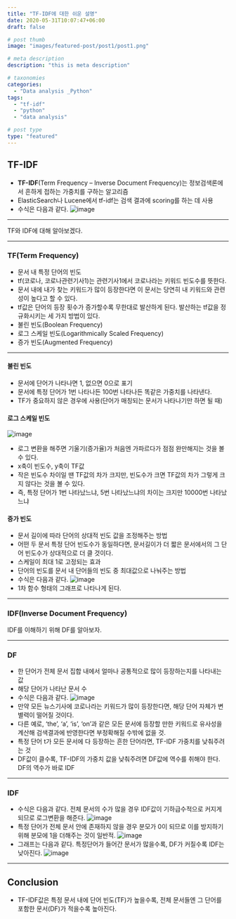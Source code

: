 ```yaml
---
title: "TF-IDF에 대한 쉬운 설명"
date: 2020-05-31T10:07:47+06:00
draft: false

# post thumb
image: "images/featured-post/post1/post1.png"

# meta description
description: "this is meta description"

# taxonomies
categories: 
  - "Data analysis _Python"
tags:
  - "tf-idf"
  - "python"
  - "data analysis"

# post type
type: "featured"
---
```


## TF-IDF

- **TF-IDF**(Term Frequency – Inverse Document Frequency)는 정보검색론에서 흔하게 접하는 가중치를 구하는 알고리즘
- ElasticSearch나 Lucene에서 tf-idf는 검색 결과에 scoring를 하는 데 사용
- 수식은 다음과 같다.
![image](../../images/featured-post/post1/img01.png)

<hr>

TF와 IDF에 대해 알아보겠다.

<hr>

### TF(Term Frequency)

- 문서 내 특정 단어의 빈도
- tf(코로나, 코로나관련기사1)는 관련기사1에서 코로나라는 키워드 빈도수를 뜻한다.
- 문서 내에 내가 찾는 키워드가 많이 등장한다면 이 문서는 당연히 내 키워드와 관련성이 높다고 할 수 있다.
- tf값은 단어의 등장 횟수가 증가할수록 무한대로 발산하게 된다. 발산하는 tf값을 정규화시키는 세 가지 방법이 있다.
- 불린 빈도(Boolean Frequency)
- 로그 스케일 빈도(Logarithmically Scaled Frequency)
- 증가 빈도(Augmented Frequency)

<hr>

#### 불린 빈도

- 문서에 단어가 나타나면 1, 없으면 0으로 표기
- 문서에 특정 단어가 1번 나타나든 100번 나타나든 똑같은 가중치를 나타낸다.
- TF가 중요하지 않은 경우에 사용(단어가 매칭되는 문서가 나타나기만 하면 될 때)

#### 로그 스케일 빈도

![image](../../images/featured-post/post1/img03.png)
- 로그 변환을 해주면 기울기(증가율)가 처음엔 가파르다가 점점 완만해지는 것을 볼 수 있다.
- x축이 빈도수, y축이 TF값
- 작은 빈도수 차이일 땐 TF값의 차가 크지만, 빈도수가 크면 TF값의 차가 그렇게 크지 않다는 것을 볼 수 있다.
- 즉, 특정 단어가 1번 나타났느냐, 5번 나타났느냐의 차이는 크지만 10000번 나타났느냐 

#### 증가 빈도

- 문서 길이에 따라 단어의 상대적 빈도 값을 조정해주는 방법
- 어떤 두 문서 특정 단어 빈도수가 동일하다면, 문서길이가 더 짧은 문서에서의 그 단어 빈도수가 상대적으로 더 클 것이다.
- 스케일이 최대 1로 고정되는 효과
- 단어의 빈도를 문서 내 단어들의 빈도 중 최대값으로 나눠주는 방법
- 수식은 다음과 같다.
![image](../../images/featured-post/post1/img06.png)
- 1차 함수 형태의 그래프로 나타나게 된다.

<hr>

### IDF(Inverse Document Frequency)
IDF를 이해하기 위해 DF를 알아보자.

<hr>

### DF

- 한 단어가 전체 문서 집합 내에서 얼마나 공통적으로 많이 등장하는지를 나타내는 값
- 해당 단어가 나타난 문서 수
- 수식은 다음과 같다.
![image](../../images/featured-post/post1/img07.png)
- 만약 모든 뉴스기사에 코로나라는 키워드가 많이 등장한다면, 해당 단어 자체가 변별력이 떨어질 것이다.
- 다른 예로, ‘the’, ‘a’, ‘is’, ‘on’과 같은 모든 문서에 등장할 만한 키워드로 유사성을 계산해 검색결과에 반영한다면 부정확해질 수밖에 없을 것.
- 특정 단어 t가 모든 문서에 다 등장하는 흔한 단어라면, TF-IDF 가중치를 낮춰주려는 것
- DF값이 클수록, TF-IDF의 가중치 값을 낮춰주려면 DF값에 역수를 취해야 한다. DF의 역수가 바로 IDF

<hr>

### IDF

- 수식은 다음과 같다. 전체 문서의 수가 많을 경우 IDF값이 기하급수적으로 커지게 되므로 로그변환을 해준다.
![image](../../images/featured-post/post1/img08.png)
- 특정 단어가 전체 문서 안에 존재하지 않을 경우 분모가 0이 되므로 이를 방지하기 위해 분모에 1을 더해주는 것이 일반적.
![image](../../images/featured-post/post1/img09.png)
- 그래프는 다음과 같다. 특정단어가 들어간 문서가 많을수록, DF가 커질수록 IDF는 낮아진다.
![image](../../images/featured-post/post1/img10.png)

<hr>

## Conclusion
- TF-IDF값은 특정 문서 내에 단어 빈도(TF)가 높을수록, 전체 문서들엔 그 단어를 포함한 문서(DF)가 적을수록 높아진다.

<!-- 
##### Heading 5
###### Heading 6

<hr>

##### Emphasis

Emphasis, aka italics, with *asterisks* or _underscores_.

Strong emphasis, aka bold, with **asterisks** or __underscores__.

Combined emphasis with **asterisks and _underscores_**.

Strikethrough uses two tildes. ~~Scratch this.~~

<hr>

##### Link
[I'm an inline-style link](https://www.google.com)

[I'm an inline-style link with title](https://www.google.com "Google's Homepage")

[I'm a reference-style link][Arbitrary case-insensitive reference text]

[I'm a relative reference to a repository file](../blob/master/LICENSE)

[You can use numbers for reference-style link definitions][1]

Or leave it empty and use the [link text itself].

URLs and URLs in angle brackets will automatically get turned into links. 
http://www.example.com or <http://www.example.com> and sometimes 
example.com (but not on Github, for example).

Some text to show that the reference links can follow later.

[arbitrary case-insensitive reference text]: https://www.mozilla.org
[1]: http://slashdot.org
[link text itself]: http://www.reddit.com

<hr>

##### Paragraph

Lorem ipsum dolor sit amet consectetur adipisicing elit. Quam nihil enim maxime corporis cumque totam aliquid nam sint inventore optio modi neque laborum officiis necessitatibus, facilis placeat pariatur! Voluptatem, sed harum pariatur adipisci voluptates voluptatum cumque, porro sint minima similique magni perferendis fuga! Optio vel ipsum excepturi tempore reiciendis id quidem? Vel in, doloribus debitis nesciunt fugit sequi magnam accusantium modi neque quis, vitae velit, pariatur harum autem a! Velit impedit atque maiores animi possimus asperiores natus repellendus excepturi sint architecto eligendi non, omnis nihil. Facilis, doloremque illum. Fugit optio laborum minus debitis natus illo perspiciatis corporis voluptatum rerum laboriosam.

<hr>

##### List

1. List item
2. List item
3. List item
4. List item
5. List item

##### Unordered List

* List item
* List item
* List item
* List item
* List item

<hr>

##### Code and Syntax Highlighting

Inline `code` has `back-ticks around` it.

```javascript
var s = "JavaScript syntax highlighting";
alert(s);
```
 
```python
s = "Python syntax highlighting"
print s
```
 
```
No language indicated, so no syntax highlighting. 
But let's throw in a <b>tag</b>.
```

<hr>

##### Blockquote

> This is a blockquote example.

<hr>

##### Inline HTML

You can also use raw HTML in your Markdown, and it'll mostly work pretty well.

<dl>
  <dt>Definition list</dt>
  <dd>Is something people use sometimes.</dd>

  <dt>Markdown in HTML</dt>
  <dd>Does *not* work **very** well. Use HTML <em>tags</em>.</dd>
</dl>


<hr>

##### Tables

Colons can be used to align columns.

| Tables        | Are           | Cool  |
| ------------- |:-------------:| -----:|
| col 3 is      | right-aligned | $1600 |
| col 2 is      | centered      |   $12 |
| zebra stripes | are neat      |    $1 |

There must be at least 3 dashes separating each header cell.
The outer pipes (|) are optional, and you don't need to make the 
raw Markdown line up prettily. You can also use inline Markdown.

Markdown | Less | Pretty
--- | --- | ---
*Still* | `renders` | **nicely**
1 | 2 | 3

<hr>

##### Image

![image](../../images/post/post-1.jpg)

<hr>

##### Youtube video

{{< youtube C0DPdy98e4c >}} -->